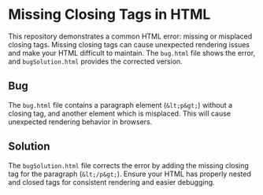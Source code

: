 # Missing Closing Tags in HTML
This repository demonstrates a common HTML error: missing or misplaced closing tags.  Missing closing tags can cause unexpected rendering issues and make your HTML difficult to maintain. The `bug.html` file shows the error, and `bugSolution.html` provides the corrected version.

## Bug
The `bug.html` file contains a paragraph element (`&lt;p&gt;`) without a closing tag, and another element which is misplaced. This will cause unexpected rendering behavior in browsers. 

## Solution
The `bugSolution.html` file corrects the error by adding the missing closing tag for the paragraph (`&lt;/p&gt;`). Ensure your HTML has properly nested and closed tags for consistent rendering and easier debugging. 